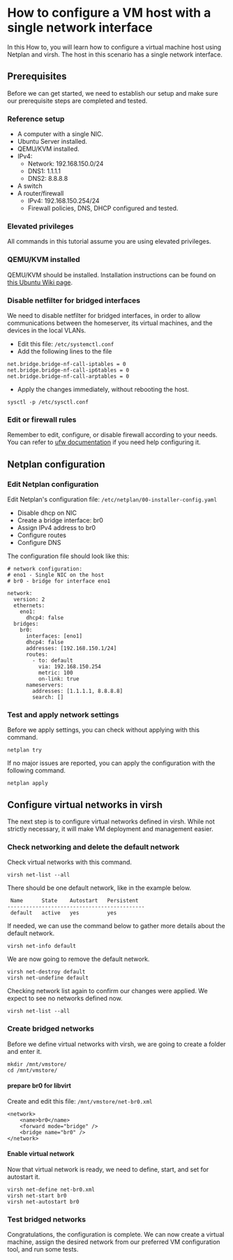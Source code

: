 # How to configure a VM host with a single network interface

In this How to, you will learn how to configure a virtual machine host using Netplan and virsh. The host in this scenario has a single network interface. 


## Prerequisites

Before we can get started, we need to establish our setup and make sure our prerequisite steps are completed and tested.

### Reference setup

- A computer with a single NIC.
- Ubuntu Server installed.
- QEMU/KVM installed.
- IPv4: 
    - Network: 192.168.150.0/24
    - DNS1: 1.1.1.1
    - DNS2: 8.8.8.8
- A switch
- A router/firewall
    - IPv4: 192.168.150.254/24
    - Firewall policies, DNS, DHCP configured and tested.


### Elevated privileges
All commands in this tutorial assume you are using elevated privileges.

### QEMU/KVM installed
QEMU/KVM should be installed. Installation instructions can be found on [this Ubuntu Wiki page](https://help.ubuntu.com/community/KVM/Installation).

### Disable netfilter for bridged interfaces

We need to disable netfilter for bridged interfaces, in order to allow communications between the homeserver, its virtual machines, and the devices in the local VLANs.

- Edit this file: ```/etc/systemctl.conf```
- Add the following lines to the file

```
net.bridge.bridge-nf-call-iptables = 0
net.bridge.bridge-nf-call-ip6tables = 0
net.bridge.bridge-nf-call-arptables = 0
```

- Apply the changes immediately, without rebooting the host.

```
sysctl -p /etc/sysctl.conf
```


### Edit or firewall rules


Remember to edit, configure, or disable firewall according to your needs. You can refer to [ufw documentation](https://help.ubuntu.com/community/UFW) if you need help configuring it.



## Netplan configuration



### Edit Netplan configuration

Edit Netplan's configuration file:  ```/etc/netplan/00-installer-config.yaml```
  - Disable dhcp on NIC
  - Create a bridge interface: br0
  - Assign IPv4 address to br0
  - Configure routes
  - Configure DNS

The configuration file should look like this:

```
# network configuration:
# eno1 - Single NIC on the host
# br0 - bridge for interface eno1

network:
  version: 2
  ethernets:
    eno1:
      dhcp4: false
  bridges:
    br0:
      interfaces: [eno1]
      dhcp4: false
      addresses: [192.168.150.1/24]
      routes:
        - to: default
          via: 192.168.150.254
          metric: 100
          on-link: true
      nameservers:
        addresses: [1.1.1.1, 8.8.8.8]
        search: []
```

### Test and apply network settings

Before we apply settings, you can check without applying with this command.

```
netplan try
```

If no major issues are reported, you can apply the configuration with the following command.

```
netplan apply
```


## Configure virtual networks in virsh

The next step is to configure virtual networks defined in virsh. While not strictly necessary, it will make VM deployment and management easier.


### Check networking and delete the default network

Check virtual networks with this command. 

```
virsh net-list --all
```


There should be one default network, like in the example below.

```
 Name      State    Autostart   Persistent
--------------------------------------------
 default   active   yes         yes

```

If needed, we can use the command below to gather more details about the default network.

```
virsh net-info default
```

We are now going to remove the default network.

```
virsh net-destroy default
virsh net-undefine default
```

Checking network list again to confirm our changes were applied. We expect to see no networks defined now.

```
virsh net-list --all
```


### Create bridged networks

Before we define virtual networks with virsh, we are going to create a folder and enter it.

```
mkdir /mnt/vmstore/
cd /mnt/vmstore/
```


#### prepare br0 for libvirt

Create and edit this file: ```/mnt/vmstore/net-br0.xml```

```
<network>
    <name>br0</name>
    <forward mode="bridge" />
    <bridge name="br0" />
</network>
```


#### Enable virtual network

Now that virtual network is ready, we need to define, start, and set for autostart it.


```
virsh net-define net-br0.xml
virsh net-start br0
virsh net-autostart br0
```


### Test bridged networks 

Congratulations, the configuration is complete. We can now create a virtual machine, assign the desired network from our preferred VM configuration tool, and run some tests.

